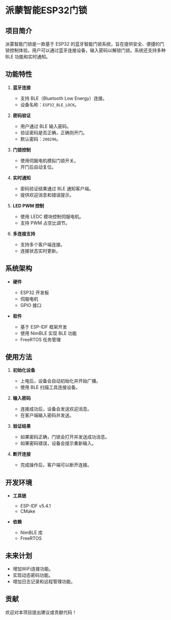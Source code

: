 
# 派蒙智能ESP32门锁

## 项目简介
派蒙智能门锁是一款基于 ESP32 的蓝牙智能门锁系统，旨在提供安全、便捷的门锁控制体验。用户可以通过蓝牙连接设备，输入密码以解锁门锁。系统还支持多种 BLE 功能和实时通知。

## 功能特性
1. **蓝牙连接**
   - 支持 BLE（Bluetooth Low Energy）连接。
   - 设备名称：`ESP32_BLE_LOCK`。

2. **密码验证**
   - 用户通过 BLE 输入密码。
   - 验证密码是否正确，正确则开门。
   - 默认密码：`200296`。

3. **门锁控制**
   - 使用伺服电机模拟门锁开关。
   - 开门后自动复位。

4. **实时通知**
   - 密码验证结果通过 BLE 通知客户端。
   - 提供欢迎消息和错误提示。

5. **LED PWM 控制**
   - 使用 LEDC 模块控制伺服电机。
   - 支持 PWM 占空比调节。

6. **多连接支持**
   - 支持多个客户端连接。
   - 连接状态实时更新。

## 系统架构
- **硬件**
  - ESP32 开发板
  - 伺服电机
  - GPIO 接口

- **软件**
  - 基于 ESP-IDF 框架开发
  - 使用 NimBLE 实现 BLE 功能
  - FreeRTOS 任务管理

## 使用方法
1. **初始化设备**
   - 上电后，设备会自动初始化并开始广播。
   - 使用 BLE 扫描工具连接设备。

2. **输入密码**
   - 连接成功后，设备会发送欢迎消息。
   - 在客户端输入密码并发送。

3. **验证结果**
   - 如果密码正确，门锁会打开并发送成功消息。
   - 如果密码错误，设备会提示重新输入。

4. **断开连接**
   - 完成操作后，客户端可以断开连接。

## 开发环境
- **工具链**
  - ESP-IDF v5.4.1
  - CMake

- **依赖**
  - NimBLE 库
  - FreeRTOS

## 未来计划
- 增加WiFi连接功能。
- 实现动态密码功能。
- 增加日志记录和远程管理功能。

## 贡献
欢迎对本项目提出建议或贡献代码！
